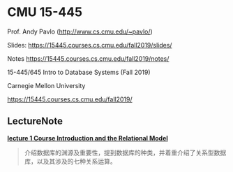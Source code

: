 # CMU 15-445

Prof. Andy Pavlo (http://www.cs.cmu.edu/~pavlo/)

Slides: https://15445.courses.cs.cmu.edu/fall2019/slides/

Notes https://15445.courses.cs.cmu.edu/fall2019/notes/

15-445/645 Intro to Database Systems (Fall 2019)

Carnegie Mellon University

https://15445.courses.cs.cmu.edu/fall2019/

## LectureNote

[__lecture 1 Course Introduction and the Relational Model__](https://github.com/sevenjoy007/LearnDatabase/blob/master/CMU15-445/L1.md)

> 介绍数据库的渊源及重要性，提到数据库的种类，并着重介绍了关系型数据库，以及其涉及的七种关系运算。